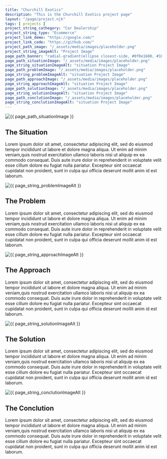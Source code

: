 ```yaml
---
title: "Churchill Exotics"
description: "This is the Churchill Exotics project page"
layout: "/page/project.njk"
tags: [ projects ]
project_string_cathegory: "Car Dealership"
project_string_type: "Ecommerce"
project_link_demo: "https://google.com/"
project_link_code: "https://github.com/"
project_path_image: "/_assets/media/images/placeholder.png"
project_string_imageAlt: "Project Image"
page_path_banner: "radial-gradient(ellipse closest-side, #0f0e1680, #100e17), url(/_assets/media/images/abstract-1.jpg)"
page_path_situationImage: "/_assets/media/images/placeholder.png"
page_string_situationImageAlt: "situation Project Image"
page_path_problemImage: "/_assets/media/images/placeholder.png"
page_string_problemImageAlt: "situation Project Image"
page_path_approachImage: "/_assets/media/images/placeholder.png"
page_string_approachImageAlt: "situation Project Image"
page_path_solutionImage: "/_assets/media/images/placeholder.png"
page_string_solutionImageAlt: "situation Project Image"
page_path_conclutionImage: "/_assets/media/images/placeholder.png"
page_string_conclutionImageAlt: "situation Project Image"
---
```


<!-- PROJECT PAGE 
--------------- ----------------- ------------- -->

<!-- situation
--------------- ----------------- ------------- -->
<img id="situation-image" src="{{ page_path_situationImage }}" alt="{{ page_path_situationImage }}">

<div id="situation">

## The Situation
Lorem ipsum dolor sit amet, consectetur adipiscing elit, sed do eiusmod tempor incididunt ut labore et dolore magna aliqua. Ut enim ad minim veniam,quis nostrud exercitation ullamco laboris nisi ut aliquip ex ea commodo consequat. Duis aute irure dolor in reprehenderit in voluptate velit esse cillum dolore eu fugiat nulla pariatur. Excepteur sint occaecat cupidatat non proident, sunt in culpa qui officia deserunt mollit anim id est laborum.
</div>

<!-- problem
--------------- ----------------- ------------- -->
<img id="problem-image" src="{{ page_path_problemImage }}" alt="{{ page_string_problemImageAlt }}">

<div id="problem">

## The Problem
Lorem ipsum dolor sit amet, consectetur adipiscing elit, sed do eiusmod tempor incididunt ut labore et dolore magna aliqua. Ut enim ad minim veniam,quis nostrud exercitation ullamco laboris nisi ut aliquip ex ea commodo consequat. Duis aute irure dolor in reprehenderit in voluptate velit esse cillum dolore eu fugiat nulla pariatur. Excepteur sint occaecat cupidatat non proident, sunt in culpa qui officia deserunt mollit anim id est laborum.
</div>

<!-- approch
--------------- ----------------- ------------- -->
<img id="approch-image" src="{{ page_path_approachImage }}" alt="{{ page_string_approachImageAlt }}">

<div id="approach">

## The Approach
Lorem ipsum dolor sit amet, consectetur adipiscing elit, sed do eiusmod tempor incididunt ut labore et dolore magna aliqua. Ut enim ad minim veniam,quis nostrud exercitation ullamco laboris nisi ut aliquip ex ea commodo consequat. Duis aute irure dolor in reprehenderit in voluptate velit esse cillum dolore eu fugiat nulla pariatur. Excepteur sint occaecat cupidatat non proident, sunt in culpa qui officia deserunt mollit anim id est laborum.
</div>

<!-- solution
--------------- ----------------- ------------- -->
<img id="solution-image" src="{{ page_path_solutionImage }}" alt="{{ page_string_solutionImageAlt }}">

<div id="solution">

## The Solution
Lorem ipsum dolor sit amet, consectetur adipiscing elit, sed do eiusmod tempor incididunt ut labore et dolore magna aliqua. Ut enim ad minim veniam,quis nostrud exercitation ullamco laboris nisi ut aliquip ex ea commodo consequat. Duis aute irure dolor in reprehenderit in voluptate velit esse cillum dolore eu fugiat nulla pariatur. Excepteur sint occaecat cupidatat non proident, sunt in culpa qui officia deserunt mollit anim id est laborum.
</div>

<!-- conclution
--------------- ----------------- ------------- -->
<img id="conclution-image" src="{{ page_path_conclutionImage }}" alt="{{ page_string_conclutionImageAlt }}">

<div id="conclution">

## The Conclution
Lorem ipsum dolor sit amet, consectetur adipiscing elit, sed do eiusmod tempor incididunt ut labore et dolore magna aliqua. Ut enim ad minim veniam,quis nostrud exercitation ullamco laboris nisi ut aliquip ex ea commodo consequat. Duis aute irure dolor in reprehenderit in voluptate velit esse cillum dolore eu fugiat nulla pariatur. Excepteur sint occaecat cupidatat non proident, sunt in culpa qui officia deserunt mollit anim id est laborum.
</div>
